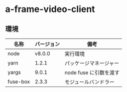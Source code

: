 # a-frame-video-client

## 環境

|名称|バージョン|備考|
|---|---|---|
|node|v8.0.0|実行環境|
|yarn|1.2.1|パッケージマネージャー|
|yargs|9.0.1|node fuse に引数を渡す|
|fuse-box|2.3.3|モジュールバンドラー|
